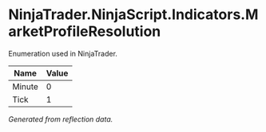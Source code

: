 # NinjaTrader.NinjaScript.Indicators.MarketProfileResolution
Enumeration used in NinjaTrader.

| Name | Value |
| ---- | ----- |
| Minute | 0 |
| Tick | 1 |

*Generated from reflection data.*
